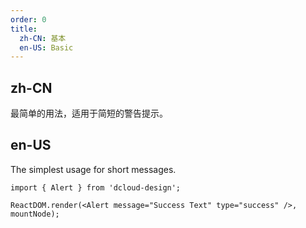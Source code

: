 ```yaml
---
order: 0
title:
  zh-CN: 基本
  en-US: Basic
---
```


## zh-CN

最简单的用法，适用于简短的警告提示。

## en-US

The simplest usage for short messages.

```tsx
import { Alert } from 'dcloud-design';

ReactDOM.render(<Alert message="Success Text" type="success" />, mountNode);
```

<style>
.code-box-demo .ant-alert {
  margin-bottom: 16px;
}
</style>
